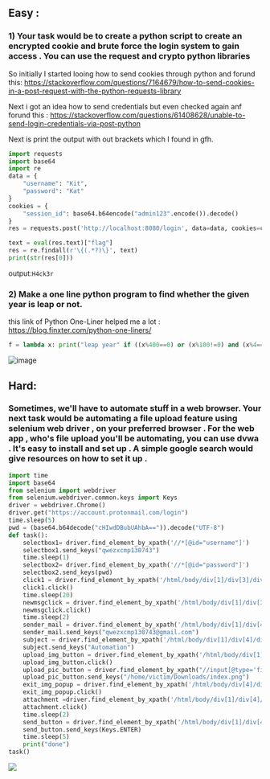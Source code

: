 ## Easy :

### 1) Your task would be to create a python script to create an encrypted cookie and brute force the login system to gain access . You can use the request and crypto python libraries
So initially I started looing how to send cookies through python  and forund this:
https://stackoverflow.com/questions/7164679/how-to-send-cookies-in-a-post-request-with-the-python-requests-library

Next i got an idea how to send credentials but even checked again anf forund this :
https://stackoverflow.com/questions/61408628/unable-to-send-login-credentials-via-post-python

Next is print the output with out brackets which I found in gfh.

```py
import requests
import base64
import re
data = {
    "username": "Kit",
    "password": "Kat"
}
cookies = {
    "session_id": base64.b64encode("admin123".encode()).decode()
}
res = requests.post('http://localhost:8080/login', data=data, cookies=cookies)

text = eval(res.text)["flag"]
res = re.findall(r'\{(.*?)\}', text)
print(str(res[0]))
```
output:```H4ck3r```

### 2) Make a one line python program to find whether the given year is leap or not.

this link of Python One-Liner helped me a lot : https://blog.finxter.com/python-one-liners/
```py
f = lambda x: print("leap year" if ((x%400==0) or (x%100!=0) and (x%4==0)) else 'not leap year')
```
![image](https://user-images.githubusercontent.com/78896740/135728302-4830771f-72e3-4a95-83a4-69b157cca6be.png)

## Hard:
### Sometimes, we'll have to automate stuff in a web browser. Your next task would be automating a file upload feature using selenium web driver , on your preferred browser . For the web app , who's file upload you'll be automating, you can use dvwa . It's easy to install and set up . A simple google search would give resources on how to set it up .

```py
import time
import base64
from selenium import webdriver
from selenium.webdriver.common.keys import Keys
driver = webdriver.Chrome()
driver.get("https://account.protonmail.com/login")
time.sleep(5)
pwd = (base64.b64decode("cHIwdDBubUAhbA==")).decode("UTF-8")
def task():
    selectbox1= driver.find_element_by_xpath('//*[@id="username"]')
    selectbox1.send_keys("qwezxcmp130743")
    time.sleep(1)
    selectbox2= driver.find_element_by_xpath('//*[@id="password"]')
    selectbox2.send_keys(pwd)
    click1 = driver.find_element_by_xpath('/html/body/div[1]/div[3]/div/div/main/div[2]/form/button')
    click1.click()
    time.sleep(20)
    newmsgclick = driver.find_element_by_xpath('/html/body/div[1]/div[3]/div[2]/div/div[1]/div[2]/button')
    newmsgclick.click()
    time.sleep(2)
    sender_mail = driver.find_element_by_xpath('/html/body/div[1]/div[4]/div/div/div/div/div/div[2]/div/div/div/div/div/input')
    sender_mail.send_keys("qwezxcmp130743@gmail.com")
    subject = driver.find_element_by_xpath('/html/body/div[1]/div[4]/div/div/div/div/div/div[3]/input')
    subject.send_keys("Automation")
    upload_img_button = driver.find_element_by_xpath('/html/body/div[1]/div[4]/div/div/div/div/section/div/div/div[2]/button[13]')
    upload_img_button.click()
    upload_pic_button = driver.find_element_by_xpath("//input[@type='file']")
    upload_pic_button.send_keys("/home/victim/Downloads/index.png")
    exit_img_popup = driver.find_element_by_xpath('/html/body/div[4]/dialog/header/button')
    exit_img_popup.click()
    attachment =driver.find_element_by_xpath('/html/body/div[1]/div[4]/div/div/div/div/section/div/div[2]/div/footer/span[1]/span[1]/button')
    attachment.click()
    time.sleep(2)
    send_button = driver.find_element_by_xpath('/html/body/div[1]/div[4]/div/div/div/footer/div[1]/button')
    send_button.send_keys(Keys.ENTER)
    time.sleep(5)
    print("done")
task()
```
![](https://github.com/victim1307/Tasks/blob/main/bi0s_pentest/automatic_email_sender.gif)
